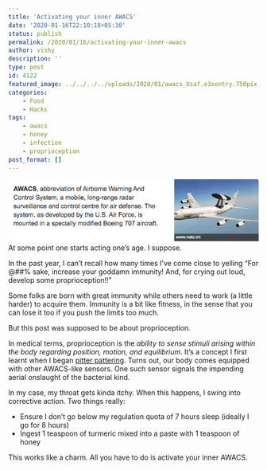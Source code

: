 ```yaml
---
title: 'Activating your inner AWACS'
date: '2020-01-16T22:10:18+05:30'
status: publish
permalink: /2020/01/16/activating-your-inner-awacs
author: vishy
description: ''
type: post
id: 4122
featured_image: ../../../../uploads/2020/01/awacs_Usaf.e3sentry.750pix.jpg
categories: 
    - Food
    - Hacks
tags:
    - awacs
    - honey
    - infection
    - proprioception
post_format: []
---
```

![](../../../../uploads/2020/01/Screen-Shot-2020-01-07-at-9.35.53-PM.png)At some point one starts acting one’s age. I suppose.

In the past year, I can’t recall how many times I’ve come close to yelling “For @#$%$#% sake, increase your goddamn immunity! And, for crying out loud, develop some proprioception!!”

Some folks are born with great immunity while others need to work (a little harder) to acquire them. Immunity is a bit like fitness, in the sense that you can lose it too if you push the limits too much.

But this post was supposed to be about proprioception.

In medical terms, proprioception is the *ability to sense stimuli arising within the body regarding position, motion, and equilibrium*. It’s a concept I first learnt when I began [pitter pattering](http://www.ulaar.com/2012/09/10/my-first-barefoot-run-time-to-pitter-patter/). Turns out, our body comes equipped with other AWACS-like sensors. One such sensor signals the impending aerial onslaught of the bacterial kind.

In my case, my throat gets kinda itchy. When this happens, I swing into corrective action. Two things really:

- Ensure I don’t go below my regulation quota of 7 hours sleep (ideally I go for 8 hours)
- Ingest 1 teaspoon of turmeric mixed into a paste with 1 teaspoon of honey

This works like a charm. All you have to do is activate your inner AWACS.